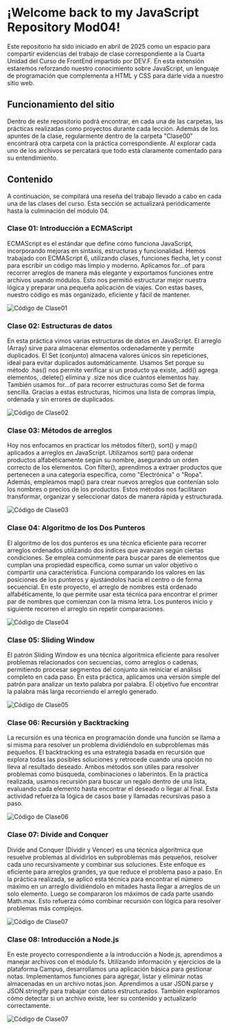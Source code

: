 # ¡Welcome back to my JavaScript Repository Mod04!

Este repositorio ha sido iniciado en abril de 2025 como un espacio para compartir evidencias del trabajo de clase correspondiente a la Cuarta Unidad del Curso de FrontEnd impartido por DEV.F. En esta extensión estaremos reforzando nuestro conocimiento sobre JavaScript, un lenguaje de programación que complementa a HTML y CSS para darle vida a nuestro sitio web.

## Funcionamiento del sitio
Dentro de este repositorio podrá encontrar, en cada una de las carpetas, las prácticas realizadas como proyectos durante cada lección. Además de los apuntes de la clase, regularmente dentro de la carpeta "Clase00" encontrará otra carpeta con la práctica correspondiente.
Al explorar cada uno de los archivos se percatará que todo está claramente comentado para su entendimiento.

## Contenido
A continuación, se compilará una reseña del trabajo llevado a cabo en cada una de las clases del curso. Esta sección se actualizará periódicamente hasta la culminación del módulo 04.

### Clase 01: Introducción a ECMAScript
ECMAScript es el estándar que define cómo funciona JavaScript, incorporando mejoras en sintaxis, estructuras y funcionalidad. Hemos trabajado con ECMAScript 6, utilizando clases, funciones flecha, let y const para escribir un código más limpio y moderno. Aplicamos for...of para recorrer arreglos de manera más elegante y exportamos funciones entre archivos usando módulos. Esto nos permitió estructurar mejor nuestra lógica y preparar una pequeña aplicación de viajes. Con estas bases, nuestro código es más organizado, eficiente y fácil de mantener.

![Código de Clase01](./img/Práctica01.png)

### Clase 02: Estructuras de datos
En esta práctica vimos varias estructuras de datos en JavaScript. El arreglo (Array) sirve para almacenar elementos ordenadamente y permite duplicados. El Set (conjunto) almacena valores únicos sin repeticiones, ideal para evitar duplicados automáticamente. Usamos Set porque su método .has() nos permite verificar si un producto ya existe, .add() agrega elementos, .delete() elimina y .size nos dice cuántos elementos hay. También usamos for...of para recorrer estructuras como Set de forma sencilla. Gracias a estas estructuras, hicimos una lista de compras limpia, ordenada y sin errores de duplicados.

![Código de Clase02](./img/Práctica02.png)

### Clase 03: Métodos de arreglos
Hoy nos enfocamos en practicar los métodos filter(), sort() y map() aplicados a arreglos en JavaScript. Utilizamos sort() para ordenar productos alfabéticamente según su nombre, asegurando un orden correcto de los elementos. Con filter(), aprendimos a extraer productos que pertenecen a una categoría específica, como "Electrónica" o "Ropa". Además, empleamos map() para crear nuevos arreglos que contenían solo los nombres o precios de los productos. Estos métodos nos facilitaron transformar, organizar y seleccionar datos de manera rápida y estructurada.

![Código de Clase03](./img/Práctica03.png)

### Clase 04: Algoritmo de los Dos Punteros
El algoritmo de los dos punteros es una técnica eficiente para recorrer arreglos ordenados utilizando dos índices que avanzan según ciertas condiciones. Se emplea comúnmente para buscar pares de elementos que cumplan una propiedad específica, como sumar un valor objetivo o compartir una característica. Funciona comparando los valores en las posiciones de los punteros y ajustándolos hacia el centro o de forma secuencial. En este proyecto, el arreglo de nombres está ordenado alfabéticamente, lo que permite usar esta técnica para encontrar el primer par de nombres que comienzan con la misma letra. Los punteros inicio y siguiente recorren el arreglo sin repetir comparaciones.

![Código de Clase04](./img/Práctica04.png)

### Clase 05: Sliding Window
El patrón Sliding Window es una técnica algorítmica eficiente para resolver problemas relacionados con secuencias, como arreglos o cadenas, permitiendo procesar segmentos del conjunto sin reiniciar el análisis completo en cada paso. En esta práctica, aplicamos una versión simple del patrón para analizar un texto palabra por palabra. El objetivo fue encontrar la palabra más larga recorriendo el arreglo generado.

![Código de Clase05](./img/Práctica05.png)

### Clase 06: Recursión y Backtracking
La recursión es una técnica en programación donde una función se llama a sí misma para resolver un problema dividiéndolo en subproblemas más pequeños. El backtracking es una estrategia basada en recursión que explora todas las posibles soluciones y retrocede cuando una opción no lleva al resultado deseado. Ambos métodos son útiles para resolver problemas como búsqueda, combinaciones o laberintos. En la práctica realizada, usamos recursión para buscar un regalo dentro de una lista, evaluando cada elemento hasta encontrar el deseado o llegar al final. Esta actividad refuerza la lógica de casos base y llamadas recursivas paso a paso.

![Código de Clase06](./img/Práctica06.png)

### Clase 07: Divide and Conquer
Divide and Conquer (Dividir y Vencer) es una técnica algorítmica que resuelve problemas al dividirlos en subproblemas más pequeños, resolver cada uno recursivamente y combinar sus soluciones. Este enfoque es eficiente para arreglos grandes, ya que reduce el problema paso a paso. En la práctica realizada, se aplicó esta técnica para encontrar el número máximo en un arreglo dividiéndolo en mitades hasta llegar a arreglos de un solo elemento. Luego se compararon los máximos de cada parte usando Math.max. Esto refuerza cómo combinar recursión con lógica para resolver problemas más complejos.

![Código de Clase07](./img/Práctica07.png)

### Clase 08: Introducción a Node.js
En este proyecto correspondiente a la introducción a Node.js, aprendimos a manejar archivos con el módulo fs. Utilizando información y ejercicios de la plataforma Campus, desarrollamos una aplicación básica para gestionar notas. Implementamos funciones para agregar, listar y eliminar notas almacenadas en un archivo notas.json. Aprendimos a usar JSON.parse y JSON.stringify para trabajar con datos estructurados. También exploramos cómo detectar si un archivo existe, leer su contenido y actualizarlo correctamente.

![Código de Clase07](./img/Práctica08.png)